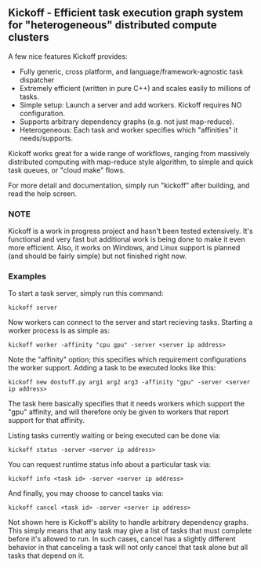 ## Kickoff - Efficient task execution graph system for "heterogeneous" distributed compute clusters

A few nice features Kickoff provides:

* Fully generic, cross platform, and language/framework-agnostic task dispatcher
* Extremely efficient (written in pure C++) and scales easily to millions of tasks.
* Simple setup: Launch a server and add workers. Kickoff requires NO configuration.
* Supports arbitrary dependency graphs (e.g. not just map-reduce).
* Heterogeneous: Each task and worker specifies which "affinities" it needs/supports.

Kickoff works great for a wide range of workflows, ranging from massively distributed computing with map-reduce style
algorithm, to simple and quick task queues, or "cloud make" flows.

For more detail and documentation, simply run "kickoff" after building, and read the help screen.

### NOTE

Kickoff is a work in progress project and hasn't been tested extensively. It's functional and very fast but 
additional work is being done to make it even more efficient. Also, it works on Windows, and Linux support 
is planned (and should be fairly simple) but not finished right now.

### Examples

To start a task server, simply run this command:

`kickoff server`

Now workers can connect to the server and start recieving tasks. Starting a worker process is as simple as:

`kickoff worker -affinity "cpu gpu" -server <server ip address>`

Note the "affinity" option; this specifies which requirement configurations the worker support. Adding a task to be
executed looks like this:

`kickoff new dostuff.py arg1 arg2 arg3 -affinity "gpu" -server <server ip address>`

The task here basically specifies that it needs workers which support the "gpu" affinity, and will therefore only be
given to workers that report support for that affinity.

Listing tasks currently waiting or being executed can be done via:

`kickoff status -server <server ip address>`

You can request runtime status info about a particular task via:

`kickoff info <task id> -server <server ip address>`

And finally, you may choose to cancel tasks via:

`kickoff cancel <task id> -server <server ip address>`

Not shown here is Kickoff's ability to handle arbitrary dependency graphs. This simply means that any task may
give a list of tasks that must complete before it's allowed to run. In such cases, cancel has a slightly different
behavior in that canceling a task will not only cancel that task alone but all tasks that depend on it.
